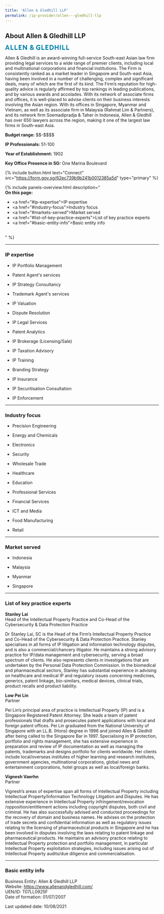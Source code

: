 ```yaml
---
title: 'Allen & Gledhill LLP'
permalink: /ip-provider/allen---gledhill-llp
---
```


<h2>About Allen & Gledhill LLP</h2>

<img src="/images/ipgrow/providers/Allen-Gledhill-LLP.png" alt="Allen & Gledhill LLP logo" />

Allen & Gledhill is an award-winning full-service South-east Asian law firm providing legal services to a wide range of premier clients, including local and multinational corporations and financial institutions. The Firm is consistently ranked as a market leader in Singapore and South-east Asia, having been involved in a number of challenging, complex and significant deals, many of which are the first of its kind. The Firm’s reputation for high-quality advice is regularly affirmed by top rankings in leading publications, and by various awards and accolades. With its network of associate firms and offices, it is well-placed to advise clients on their business interests involving the Asian region. With its offices in Singapore, Myanmar and Vietnam, as well as its associate firm in Malaysia (Rahmat Lim & Partners), and its network firm Soemadipradja & Taher in Indonesia, Allen & Gledhill has over 650 lawyers across the region, making it one of the largest law firms in South-east Asia.

<strong>Budget range:</strong> \$\$-\$\$\$\$

<strong>IP Professionals:</strong> 51-100

<strong>Year of Establishment:</strong> 1902

<strong>Key Office Presence in SG:</strong> One Marina Boulevard

{% include button.html text="Connect" src="https://form.gov.sg/62ec739b9b241b0012385a5d" type="primary" %}

{% include panels-overview.html description="<br><b>On this page:</b><br><ul><li><a href=\"#ip-expertise\">IP expertise</a></li><li><a href=\"#industry-focus\">Industry focus</a></li><li><a href=\"#markets-served\">Market served</a></li><li><a href=\"#list-of-key-practice-experts\">List of key practice experts</a></li><li><a href=\"#basic-entity-info\">Basic entity info</a></li></ul><br>" %}

<hr>

<a name="ip-expertise"></a>
<h3>IP expertise</h3>

- IP Portfolio Management

- Patent Agent's services

- IP Strategy Consultancy

- Trademark Agent's services

- IP Valuation

- Dispute Resolution

- IP Legal Services

- Patent Analytics

- IP Brokerage (Licensing/Sale)

- IP Taxation Advisory

- IP Training

- Branding Strategy

- IP Insurance

- IP Securitisation Consultation

- IP Enforcement

<hr>

<a name="industry-focus"></a>
<h3>Industry focus</h3>

- Precision Engineering

- Energy and Chemicals

- Electronics

- Security

- Wholesale Trade

- Healthcare

- Education

- Professional Services

- Financial Services

- ICT and Media

- Food Manufacturing

- Retail

<hr>

<a name="markets-served"></a>
<h3>Market served</h3>

- Indonesia

- Malaysia

- Myanmar

- Singapore

<hr>

<a name="list-of-key-practice-experts"></a>
<h3>List of key practice experts</h3>

<strong>Stanley Lai</strong><br>
Head of the Intellectual Property Practice and Co-Head of the Cybersecurity & Data Protection Practice

Dr Stanley Lai, SC is the Head of the Firm’s Intellectual Property Practice and Co-Head of the Cybersecurity & Data Protection Practice. Stanley specialises in all forms of IP litigation and information technology disputes, and is also a commercial/chancery litigator. He maintains a strong advisory practice for IP/data management and cybersecurity, serving a broad spectrum of clients. He also represents clients in investigations that are undertaken by the Personal Data Protection Commission. In the biomedical and pharmaceutical sectors, Stanley has substantial experience in advising on healthcare and medical IP and regulatory issues concerning medicines, generics, patent linkage, bio-similars, medical devices, clinical trials, product recalls and product liability.

<strong>Low Pei Lin</strong><br>
Partner

Pei Lin’s principal area of practice is Intellectual Property (IP) and is a Singapore Registered Patent Attorney. She leads a team of patent professionals that drafts and prosecutes patent applications with local and foreign patent offices. Pei Lin graduated from the National University of Singapore with an LL.B. (Hons) degree in 1996 and joined Allen & Gledhill after being called to the Singapore Bar in 1997. Specialising in IP protection, portfolio and rights management, she has extensive experience in preparation and review of IP documentation as well as managing the patents, trademarks and designs portfolio for clients worldwide. Her clients include local/overseas institutes of higher learning and research institutes, government agencies, multinational corporations, global news and entertainment corporations, hotel groups as well as local/foreign banks.

<strong>Vignesh Vaerhn</strong><br>
Partner

Vignesh’s areas of expertise span all forms of Intellectual Property including Intellectual Property/Information Technology Litigation and Disputes. He has extensive experience in Intellectual Property infringement/revocation /opposition/entitlement actions including copyright disputes, both civil and criminal. He has also successfully advised and conducted proceedings for the recovery of domain and business names. He advises on the protection of trade secrets and confidential information as well as regulatory issues relating to the licensing of pharmaceutical products in Singapore and he has been involved in disputes involving the laws relating to patent linkage and pharmaceutical products. He maintains an advisory practice relating to Intellectual Property protection and portfolio management, in particular Intellectual Property exploitation strategies, including issues arising out of Intellectual Property audits/due diligence and commercialisation.

<hr>

<a name="basic-entity-info"></a>
<h3>Basic entity info</h3>

Business Entity: Allen & Gledhill LLP<br>
Website: https://www.allenandgledhill.com/<br>
UEN/ID: T07LL0925F<br>
Date of formation: 01/07/2007<br>


Last updated date: 10/08/2021